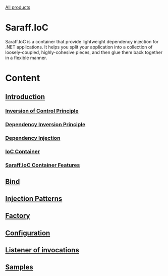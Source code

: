 [All products](../)
# Saraff.IoC
Saraff.IoC is a container that provide lightweight dependency injection for .NET applications. It helps you split your application into a collection of loosely-coupled, highly-cohesive pieces, and then glue them back together in a flexible manner.
# Content
## [Introduction](./Introduction.md)
### [Inversion of Control Principle](./InversionOfControl.md)
### [Dependency Inversion Principle](./DependencyInversionPrinciple.md)
### [Dependency Injection](./DependencyInjection.md)
### [IoC Container](./IoCContainer.md)
### [Saraff.IoC Container Features](./Features.md)
## [Bind](./bind.md)
## [Injection Patterns](./InjectionPatterns.md)
## [Factory](./Factory.md)
## [Configuration](./Configuration.md)
## [Listener of invocations](./Listener.md)
## [Samples](./Samples.md)
